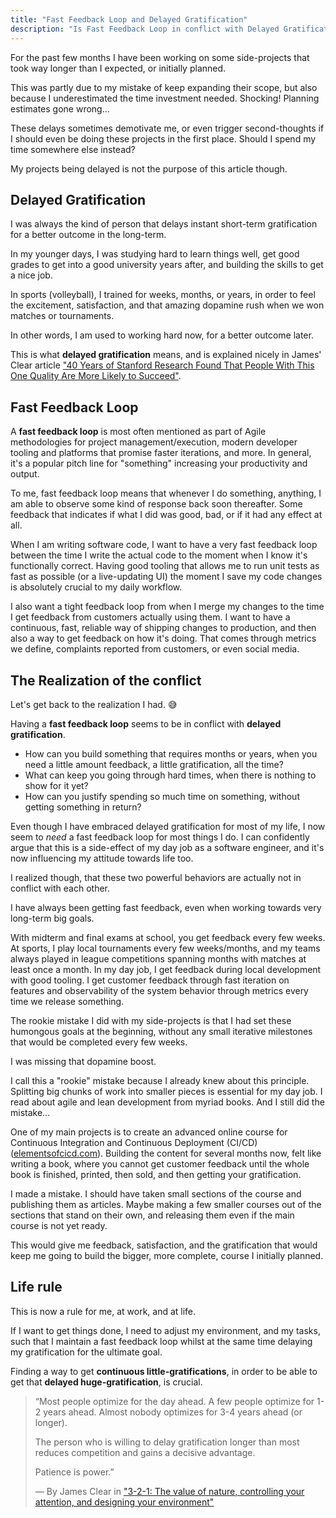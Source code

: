 ```yaml
---
title: "Fast Feedback Loop and Delayed Gratification"
description: "Is Fast Feedback Loop in conflict with Delayed Gratification? How should we balance them out?"
---
```


For the past few months I have been working on some side-projects that took way longer than I expected, or initially planned.

This was partly due to my mistake of keep expanding their scope, but also because I underestimated the time investment needed.
Shocking! Planning estimates gone wrong...

These delays sometimes demotivate me, or even trigger second-thoughts if I should even be doing these projects in the first place. Should I spend my time somewhere else instead?

My projects being delayed is not the purpose of this article though.

## Delayed Gratification

I was always the kind of person that delays instant short-term gratification for a better outcome in the long-term.

In my younger days, I was studying hard to learn things well, get good grades to get into a good university years after, and building the skills to get a nice job.

In sports (volleyball), I trained for weeks, months, or years, in order to feel the excitement, satisfaction, and that amazing dopamine rush when we won matches or tournaments.

In other words, I am used to working hard now, for a better outcome later.

This is what **delayed gratification** means, and is explained nicely in James' Clear article ["40 Years of Stanford Research Found That People With This One Quality Are More Likely to Succeed"](https://jamesclear.com/delayed-gratification).

## Fast Feedback Loop

A **fast feedback loop** is most often mentioned as part of Agile methodologies for project management/execution, modern developer tooling and platforms that promise faster iterations, and more.
In general, it's a popular pitch line for "something" increasing your productivity and output.

To me, fast feedback loop means that whenever I do something, anything, I am able to observe some kind of response back soon thereafter.
Some feedback that indicates if what I did was good, bad, or if it had any effect at all.

When I am writing software code, I want to have a very fast feedback loop between the time I write the actual code to the moment when I know it's functionally correct.
Having good tooling that allows me to run unit tests as fast as possible (or a live-updating UI) the moment I save my code changes is absolutely crucial to my daily workflow.

I also want a tight feedback loop from when I merge my changes to the time I get feedback from customers actually using them.
I want to have a continuous, fast, reliable way of shipping changes to production, and then also a way to get feedback on how it's doing.
That comes through metrics we define, complaints reported from customers, or even social media.

## The Realization of the conflict

Let's get back to the realization I had. 😅

Having a **fast feedback loop** seems to be in conflict with **delayed gratification**.

- How can you build something that requires months or years, when you need a little amount feedback, a little gratification, all the time?
- What can keep you going through hard times, when there is nothing to show for it yet?
- How can you justify spending so much time on something, without getting something in return?

Even though I have embraced delayed gratification for most of my life, I now seem to _need_ a fast feedback loop for most things I do.
I can confidently argue that this is a side-effect of my day job as a software engineer, and it's now influencing my attitude towards life too.

I realized though, that these two powerful behaviors are actually not in conflict with each other.

I have always been getting fast feedback, even when working towards very long-term big goals.

With midterm and final exams at school, you get feedback every few weeks.
At sports, I play local tournaments every few weeks/months, and my teams always played in league competitions spanning months with matches at least once a month.
In my day job, I get feedback during local development with good tooling. I get customer feedback through fast iteration on features and observability of the system behavior through metrics every time we release something. 

The rookie mistake I did with my side-projects is that I had set these humongous goals at the beginning, without any small iterative milestones that would be completed every few weeks. 

I was missing that dopamine boost.

I call this a "rookie" mistake because I already knew about this principle. Splitting big chunks of work into smaller pieces is essential for my day job.
I read about agile and lean development from myriad books. And I still did the mistake...

One of my main projects is to create an advanced online course for Continuous Integration and Continuous Deployment (CI/CD) ([elementsofcicd.com](https://www.elementsofcicd.com/)). Building the content for several months now, felt like writing a book, where you cannot get customer feedback until the whole book is finished, printed, then sold, and then getting your gratification.

I made a mistake. I should have taken small sections of the course and publishing them as articles.
Maybe making a few smaller courses out of the sections that stand on their own, and releasing them even if the main course is not yet ready.

This would give me feedback, satisfaction, and the gratification that would keep me going to build the bigger, more complete, course I initially planned.

## Life rule

This is now a rule for me, at work, and at life.

If I want to get things done, I need to adjust my environment, and my tasks, such that I maintain a fast feedback loop whilst at the same time delaying my gratification for the ultimate goal.

Finding a way to get **continuous little-gratifications**, in order to be able to get that **delayed huge-gratification**, is crucial.

>“Most people optimize for the day ahead. A few people optimize for 1-2 years ahead. Almost nobody optimizes for 3-4 years ahead (or longer).
>
>The person who is willing to delay gratification longer than most reduces competition and gains a decisive advantage.
>
>Patience is power.”
>
> &mdash; By James Clear in ["3-2-1: The value of nature, controlling your attention, and designing your environment"](https://jamesclear.com/3-2-1/november-4-2021)
